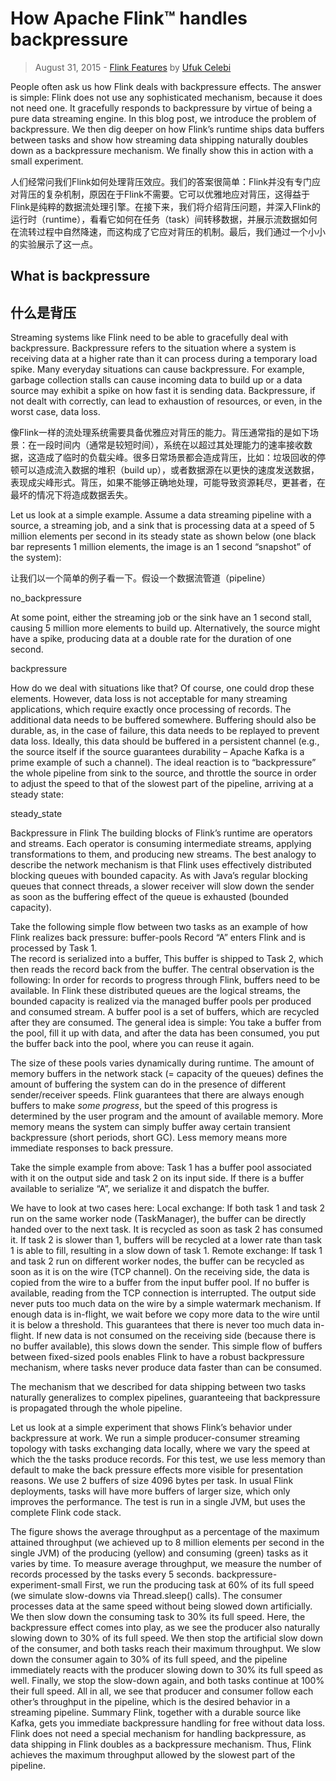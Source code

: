 # How Apache Flink™ handles backpressure

> August 31, 2015 - [Flink Features](https://data-artisans.com/blog/category/flink-features) by [Ufuk Celebi](https://data-artisans.com/blog/author/ufuk)

People often ask us how Flink deals with backpressure effects. The answer is simple: Flink does not use any sophisticated mechanism, because it does not need one. It gracefully responds to backpressure by virtue of being a pure data streaming engine. In this blog post, we introduce the problem of backpressure. We then dig deeper on how Flink’s runtime ships data buffers between tasks and show how streaming data shipping naturally doubles down as a backpressure mechanism. We finally show this in action with a small experiment.

人们经常问我们Flink如何处理背压效应。我们的答案很简单：Flink并没有专门应对背压的复杂机制，原因在于Flink不需要。它可以优雅地应对背压，这得益于Flink是纯粹的数据流处理引擎。在接下来，我们将介绍背压问题，并深入Flink的运行时（runtime），看看它如何在任务（task）间转移数据，并展示流数据如何在流转过程中自然降速，而这构成了它应对背压的机制。最后，我们通过一个小小的实验展示了这一点。

## What is backpressure

## 什么是背压

Streaming systems like Flink need to be able to gracefully deal with backpressure. Backpressure refers to the situation where a system is receiving data at a higher rate than it can process during a temporary load spike. Many everyday situations can cause backpressure. For example, garbage collection stalls can cause incoming data to build up or a data source may exhibit a spike on how fast it is sending data. Backpressure, if not dealt with correctly, can lead to exhaustion of resources, or even, in the worst case, data loss.

像Flink一样的流处理系统需要具备优雅应对背压的能力。背压通常指的是如下场景：在一段时间内（通常是较短时间），系统在以超过其处理能力的速率接收数据，这造成了临时的负载尖峰。很多日常场景都会造成背压，比如：垃圾回收的停顿可以造成流入数据的堆积（build up），或者数据源在以更快的速度发送数据，表现成尖峰形式。背压，如果不能够正确地处理，可能导致资源耗尽，更甚者，在最坏的情况下将造成数据丢失。

Let us look at a simple example. Assume a data streaming pipeline with a source, a streaming job, and a sink that is processing data at a speed of 5 million elements per second in its steady state as shown below (one black bar represents 1 million elements, the image is an 1 second “snapshot” of the system):

让我们以一个简单的例子看一下。假设一个数据流管道（pipeline）

no_backpressure

At some point, either the streaming job or the sink have an 1 second stall, causing 5 million more elements to build up. Alternatively, the source might have a spike, producing data at a double rate for the duration of one second.

backpressure

How do we deal with situations like that? Of course, one could drop these elements. However, data loss is not acceptable for many streaming applications, which require exactly once processing of records. The additional data needs to be buffered somewhere. Buffering should also be durable, as, in the case of failure, this data needs to be replayed to prevent data loss. Ideally, this data should be buffered in a persistent channel (e.g., the source itself if the source guarantees durability – Apache Kafka is a prime example of such a channel). The ideal reaction is to “backpressure” the whole pipeline from sink to the source, and throttle the source in order to adjust the speed to that of the slowest part of the pipeline, arriving at a steady state:

steady_state


Backpressure in Flink
The building blocks of Flink’s runtime are operators and streams. Each operator is consuming intermediate streams, applying transformations to them, and producing new streams. The best analogy to describe the network mechanism is that Flink uses effectively distributed blocking queues with bounded capacity. As with Java’s regular blocking queues that connect threads, a slower receiver will slow down the sender as soon as the buffering effect of the queue is exhausted (bounded capacity).

Take the following simple flow between two tasks as an example of how Flink realizes back pressure: buffer-pools
Record “A” enters Flink and is processed by Task 1.  
The record is serialized into a buffer,
This buffer is shipped to Task 2, which then reads the record back from the buffer.
The central observation is the following: In order for records to progress through Flink, buffers need to be available. In Flink these distributed queues are the logical streams, the bounded capacity is realized via the managed buffer pools per produced and consumed stream. A buffer pool is a set of buffers, which are recycled after they are consumed. The general idea is simple: You take a buffer from the pool, fill it up with data, and after the data has been consumed, you put the buffer back into the pool, where you can reuse it again.

The size of these pools varies dynamically during runtime. The amount of memory buffers in the network stack (= capacity of the queues) defines the amount of buffering the system can do in the presence of different sender/receiver speeds. Flink guarantees that there are always enough buffers to make *some progress*, but the speed of this progress is determined by the user program and the amount of available memory. More memory means the system can simply buffer away certain transient backpressure (short periods, short GC). Less memory means more immediate responses to back pressure.

Take the simple example from above: Task 1 has a buffer pool associated with it on the output side and task 2 on its input side. If there is a buffer available to serialize “A”, we serialize it and dispatch the buffer.

We have to look at two cases here:
Local exchange: If both task 1 and task 2 run on the same worker node (TaskManager), the buffer can be directly handed over to the next task. It is recycled as soon as task 2 has consumed it. If task 2 is slower than 1, buffers will be recycled at a lower rate than task 1 is able to fill, resulting in a slow down of task 1.
Remote exchange: If task 1 and task 2 run on different worker nodes, the buffer can be recycled as soon as it is on the wire (TCP channel). On the receiving side, the data is copied from the wire to a buffer from the input buffer pool. If no buffer is available, reading from the TCP connection is interrupted. The output side never puts too much data on the wire by a simple watermark mechanism. If enough data is in-flight, we wait before we copy more data to the wire until it is below a threshold. This guarantees that there is never too much data in-flight. If new data is not consumed on the receiving side (because there is no buffer available), this slows down the sender.
This simple flow of buffers between fixed-sized pools enables Flink to have a robust backpressure mechanism, where tasks never produce data faster than can be consumed.

The mechanism that we described for data shipping between two tasks naturally generalizes to complex pipelines, guaranteeing that backpressure is propagated through the whole pipeline.

Let us look at a simple experiment that shows Flink’s behavior under backpressure at work. We run a simple producer-consumer streaming topology with tasks exchanging data locally, where we vary the speed at which the the tasks produce records. For this test, we use less memory than default to make the back pressure effects more visible for presentation reasons. We use 2 buffers of size 4096 bytes per task. In usual Flink deployments, tasks will have more buffers of larger size, which only improves the performance. The test is run in a single JVM, but uses the complete Flink code stack.

The figure shows the average throughput as a percentage of the maximum attained throughput (we achieved up to 8 million elements per second in the single JVM) of the producing (yellow) and consuming (green) tasks as it varies by time. To measure average throughput, we measure the number of records processed by the tasks every 5 seconds. backpressure-experiment-small First, we run the producing task at 60% of its full speed (we simulate slow-downs via Thread.sleep() calls). The consumer processes data at the same speed without being slowed down artificially. We then slow down the consuming task to 30% its full speed. Here, the backpressure effect comes into play, as we see the producer also naturally slowing down to 30% of its full speed. We then stop the artificial slow down of the consumer, and both tasks reach their maximum throughput. We slow down the consumer again to 30% of its full speed, and the pipeline immediately reacts with the producer slowing down to 30% its full speed as well. Finally, we stop the slow-down again, and both tasks continue at 100% their full speed. All in all, we see that producer and consumer follow each other’s throughput in the pipeline, which is the desired behavior in a streaming pipeline.
Summary
Flink, together with a durable source like Kafka, gets you immediate backpressure handling for free without data loss. Flink does not need a special mechanism for handling backpressure, as data shipping in Flink doubles as a backpressure mechanism. Thus, Flink achieves the maximum throughput allowed by the slowest part of the pipeline.

